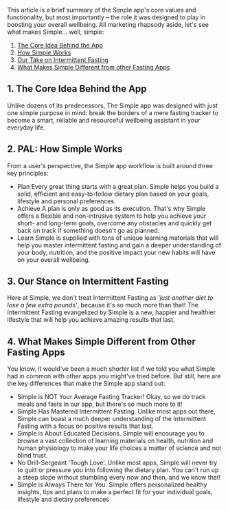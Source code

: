 This article is a brief summary of the Simple app's core values and functionality, but most importantly – the role it was designed to play in boosting your overall wellbeing. All marketing rhapsody aside, let's see what makes Simple... well, simple: 

1. [The Core Idea Behind the App](#link1)
2. [How Simple Works](#link2)
3. [Our Take on Intermittent Fasting](#link3)
4. [What Makes Simple Different from other Fasting Apps](#link4)  

<a name="link1"></a>
## 1. The Core Idea Behind the App
Unlike dozens of its predecessors, The Simple app was designed with just one simple purpose in mind: break the borders of a mere fasting tracker to become a smart, reliable and resourceful wellbeing assistant in your everyday life. 
​<a name="link2"></a>
## 2. PAL: How Simple Works
From a user's perspective, the Simple app workflow is built around three key principles:

* Plan
Every great thing starts with a great plan. Simple helps you build a solid, efficient and easy-to-follow dietary plan based on your goals, lifestyle and personal preferences.
* Achieve
A plan is only as good as its execution. That's why Simple offers a flexible and non-intrusive system to help you achieve your short- and long-term goals, overcome any obstacles and quickly get back on track if something doesn't go as planned. 
* Learn
Simple is supplied with tons of unique learning materials that will help you master intermittent fasting and gain a deeper understanding of your body, nutrition, and the positive impact your new habits will have on your overall wellbeing.

<a name="link3"></a>
## 3. Our Stance on Intermittent Fasting
Here at Simple, we don't treat Intermittent Fasting as *'just another diet to lose a few extra pounds'*, because it's so much more than that! The Intermittent Fasting evangelized by Simple is a new, happier and healthier lifestyle that will help you achieve amazing results that last.  

<a name="link4"></a>
## 4. What Makes Simple Different from Other Fasting Apps
You know, it would've been a much shorter list if we told you what Simple had in common with other apps you might've tried before. But still, here are the key differences that make the Simple app stand out:

* Simple is NOT Your Average Fasting Tracker! Okay, so we do track meals and fasts in our app, but there's so much more to it!
* Simple Has Mastered Intermittent Fasting. Unlike most apps out there, Simple can boast a much deeper understanding of the Intermittent Fasting with a focus on positive results that last.
* Simple is About Educated Decisions. Simple will encourage you to browse a vast collection of learning materials on health, nutrition and human physiology to make your life choices a matter of science and not blind trust.
* No Drill-Sergeant 'Tough Love’. Unlike most apps, Simple will never try to guilt or pressure you into following the dietary plan. You can't run up a steep slope without stumbling every now and then, and we know that!
* Simple is Always There for You. Simple offers personalized healthy insights, tips and plans to make a perfect fit for your individual goals, lifestyle and dietary preferences
